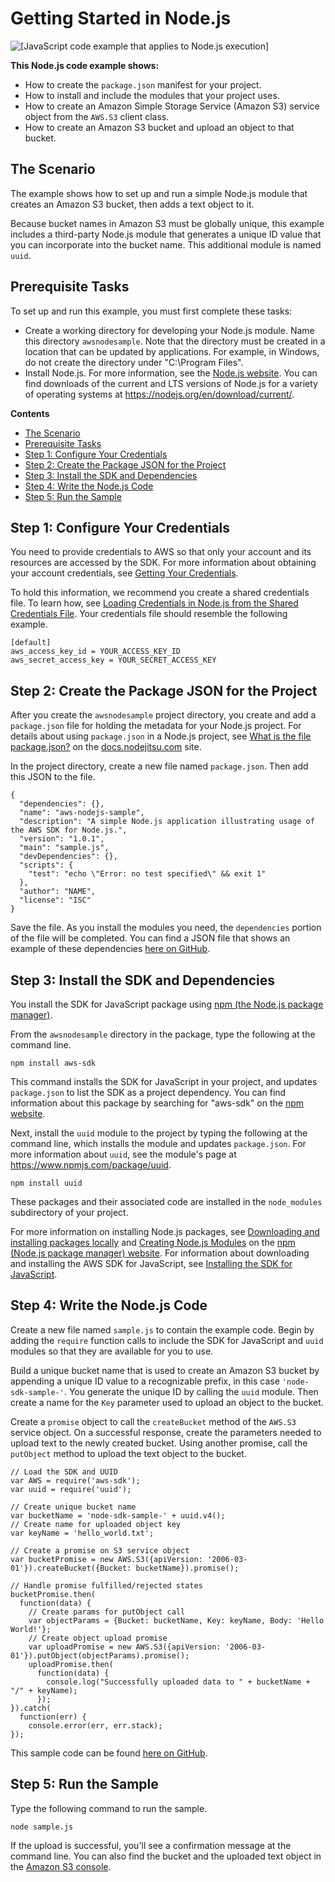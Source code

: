# Getting Started in Node\.js<a name="getting-started-nodejs"></a>

![\[JavaScript code example that applies to Node.js execution\]](http://docs.aws.amazon.com/sdk-for-javascript/v2/developer-guide/images/nodeicon.png)

**This Node\.js code example shows:**
+ How to create the `package.json` manifest for your project\.
+ How to install and include the modules that your project uses\.
+ How to create an Amazon Simple Storage Service \(Amazon S3\) service object from the `AWS.S3` client class\.
+ How to create an Amazon S3 bucket and upload an object to that bucket\.

## The Scenario<a name="getting-started-nodejs-scenario"></a>

The example shows how to set up and run a simple Node\.js module that creates an Amazon S3 bucket, then adds a text object to it\. 

Because bucket names in Amazon S3 must be globally unique, this example includes a third\-party Node\.js module that generates a unique ID value that you can incorporate into the bucket name\. This additional module is named `uuid`\.

## Prerequisite Tasks<a name="getting-started-nodejs-prerequisites"></a>

To set up and run this example, you must first complete these tasks:
+ Create a working directory for developing your Node\.js module\. Name this directory `awsnodesample`\. Note that the directory must be created in a location that can be updated by applications\. For example, in Windows, do not create the directory under "C:\\Program Files"\.
+ Install Node\.js\. For more information, see the [Node\.js website](https://nodejs.org)\. You can find downloads of the current and LTS versions of Node\.js for a variety of operating systems at [https://nodejs\.org/en/download/current/](https://nodejs.org/en/download/current/)\.

**Contents**
+ [The Scenario](#getting-started-nodejs-scenario)
+ [Prerequisite Tasks](#getting-started-nodejs-prerequisites)
+ [Step 1: Configure Your Credentials](#getting-started-nodejs-credentials)
+ [Step 2: Create the Package JSON for the Project](#getting-started-nodejs-download)
+ [Step 3: Install the SDK and Dependencies](#getting-started-nodejs-install-sdk)
+ [Step 4: Write the Node\.js Code](#getting-started-nodejs-js-code)
+ [Step 5: Run the Sample](#getting-started-nodejs-run-sample)

## Step 1: Configure Your Credentials<a name="getting-started-nodejs-credentials"></a>

You need to provide credentials to AWS so that only your account and its resources are accessed by the SDK\. For more information about obtaining your account credentials, see [Getting Your Credentials](getting-your-credentials.md)\.

To hold this information, we recommend you create a shared credentials file\. To learn how, see [Loading Credentials in Node\.js from the Shared Credentials File](loading-node-credentials-shared.md)\. Your credentials file should resemble the following example\.

```
[default]
aws_access_key_id = YOUR_ACCESS_KEY_ID
aws_secret_access_key = YOUR_SECRET_ACCESS_KEY
```

## Step 2: Create the Package JSON for the Project<a name="getting-started-nodejs-download"></a>

After you create the `awsnodesample` project directory, you create and add a `package.json` file for holding the metadata for your Node\.js project\. For details about using `package.json` in a Node\.js project, see [What is the file package\.json?](https://docs.nodejitsu.com/articles/getting-started/npm/what-is-the-file-package-json/) on the [docs\.nodejitsu\.com](https://docs.nodejitsu.com) site\.

In the project directory, create a new file named `package.json`\. Then add this JSON to the file\.

```
{
  "dependencies": {},
  "name": "aws-nodejs-sample",
  "description": "A simple Node.js application illustrating usage of the AWS SDK for Node.js.",
  "version": "1.0.1",
  "main": "sample.js",
  "devDependencies": {},
  "scripts": {
    "test": "echo \"Error: no test specified\" && exit 1"
  },
  "author": "NAME",
  "license": "ISC"
}
```

Save the file\. As you install the modules you need, the `dependencies` portion of the file will be completed\. You can find a JSON file that shows an example of these dependencies [here on GitHub](https://github.com/awsdocs/aws-doc-sdk-examples/blob/master/javascript/example_code/nodegetstarted/example_package.json)\. 

## Step 3: Install the SDK and Dependencies<a name="getting-started-nodejs-install-sdk"></a>

You install the SDK for JavaScript package using [npm \(the Node\.js package manager\)](https://www.npmjs.com)\. 

From the `awsnodesample` directory in the package, type the following at the command line\.

```
npm install aws-sdk
```

This command installs the SDK for JavaScript in your project, and updates `package.json` to list the SDK as a project dependency\. You can find information about this package by searching for "aws\-sdk" on the [npm website](https://www.npmjs.com)\.

Next, install the `uuid` module to the project by typing the following at the command line, which installs the module and updates `package.json`\. For more information about `uuid`, see the module's page at [https://www\.npmjs\.com/package/uuid](https://www.npmjs.com/package/uuid)\.

```
npm install uuid
```

These packages and their associated code are installed in the `node_modules` subdirectory of your project\.

For more information on installing Node\.js packages, see [Downloading and installing packages locally](https://docs.npmjs.com/getting-started/installing-npm-packages-locally) and [Creating Node\.js Modules](https://docs.npmjs.com/getting-started/creating-node-modules) on the [npm \(Node\.js package manager\) website](https://www.npmjs.com)\. For information about downloading and installing the AWS SDK for JavaScript, see [Installing the SDK for JavaScript](installing-jssdk.md)\.

## Step 4: Write the Node\.js Code<a name="getting-started-nodejs-js-code"></a>

Create a new file named `sample.js` to contain the example code\. Begin by adding the `require` function calls to include the SDK for JavaScript and `uuid` modules so that they are available for you to use\.

Build a unique bucket name that is used to create an Amazon S3 bucket by appending a unique ID value to a recognizable prefix, in this case `'node-sdk-sample-'`\. You generate the unique ID by calling the `uuid` module\. Then create a name for the `Key` parameter used to upload an object to the bucket\.

Create a `promise` object to call the `createBucket` method of the `AWS.S3` service object\. On a successful response, create the parameters needed to upload text to the newly created bucket\. Using another promise, call the `putObject` method to upload the text object to the bucket\.

```
// Load the SDK and UUID
var AWS = require('aws-sdk');
var uuid = require('uuid');

// Create unique bucket name
var bucketName = 'node-sdk-sample-' + uuid.v4();
// Create name for uploaded object key
var keyName = 'hello_world.txt';

// Create a promise on S3 service object
var bucketPromise = new AWS.S3({apiVersion: '2006-03-01'}).createBucket({Bucket: bucketName}).promise();

// Handle promise fulfilled/rejected states
bucketPromise.then(
  function(data) {
    // Create params for putObject call
    var objectParams = {Bucket: bucketName, Key: keyName, Body: 'Hello World!'};
    // Create object upload promise
    var uploadPromise = new AWS.S3({apiVersion: '2006-03-01'}).putObject(objectParams).promise();
    uploadPromise.then(
      function(data) {
        console.log("Successfully uploaded data to " + bucketName + "/" + keyName);
      });
}).catch(
  function(err) {
    console.error(err, err.stack);
});
```

This sample code can be found [here on GitHub](https://github.com/awsdocs/aws-doc-sdk-examples/blob/master/javascript/example_code/nodegetstarted/sample.js)\.

## Step 5: Run the Sample<a name="getting-started-nodejs-run-sample"></a>

Type the following command to run the sample\.

```
node sample.js
```

If the upload is successful, you'll see a confirmation message at the command line\. You can also find the bucket and the uploaded text object in the [Amazon S3 console](https://console.aws.amazon.com/s3/)\.